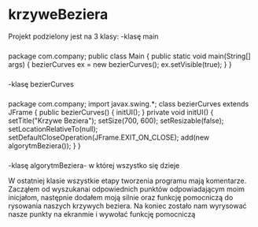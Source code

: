 # krzyweBeziera
Projekt podzielony jest na 3 klasy:
-klasę main

###
package com.company;
public class Main {
    public static void main(String[] args) {
        bezierCurves ex = new bezierCurves();
                ex.setVisible(true);
    }
}
###
-klasę bezierCurves
###
package com.company;
import javax.swing.*;
class bezierCurves extends JFrame {
    public bezierCurves() {
        initUI();
    }
    private void initUI() {
        setTitle("Krzywe Beziera");
        setSize(700, 600);
        setResizable(false);
        setLocationRelativeTo(null);
        setDefaultCloseOperation(JFrame.EXIT_ON_CLOSE);
        add(new algorytmBeziera());
    }
}
###

-klasę algorytmBeziera- w której wszystko się dzieje

W ostatniej klasie wszystkie etapy tworzenia programu mają komentarze. Zacząłem od wyszukanai odpowiednich punktów odpowiadającym moim inicjałom, następnie dodałem moją silnie oraz funkcję pomocniczą do rysowania naszych krzywych beziera. Na koniec zostało nam wyrysować nasze punkty na ekranmie i wywołać funkcję pomocniczą
